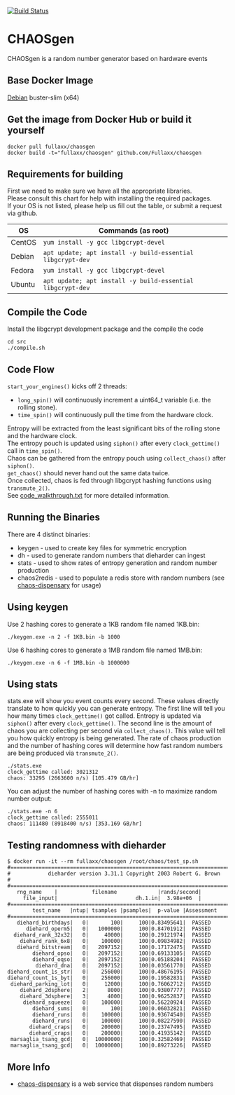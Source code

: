 [![Build Status](https://travis-ci.com/Fullaxx/CHAOSgen.svg?branch=master)](https://travis-ci.com/Fullaxx/CHAOSgen)

# CHAOSgen
CHAOSgen is a random number generator based on hardware events

## Base Docker Image
[Debian](https://hub.docker.com/_/debian) buster-slim (x64)

## Get the image from Docker Hub or build it yourself
```
docker pull fullaxx/chaosgen
docker build -t="fullaxx/chaosgen" github.com/Fullaxx/chaosgen
```

## Requirements for building
First we need to make sure we have all the appropriate libraries. \
Please consult this chart for help with installing the required packages. \
If your OS is not listed, please help us fill out the table, or submit a request via github.

| OS     | Commands (as root)                                         |
| ------ | ---------------------------------------------------------- |
| CentOS | `yum install -y gcc libgcrypt-devel`                       |
| Debian | `apt update; apt install -y build-essential libgcrypt-dev` |
| Fedora | `yum install -y gcc libgcrypt-devel`                       |
| Ubuntu | `apt update; apt install -y build-essential libgcrypt-dev` |

## Compile the Code
Install the libgcrypt development package and the compile the code
```
cd src
./compile.sh
```

## Code Flow
<code>start_your_engines()</code> kicks off 2 threads:
* <code>long_spin()</code> will continuously increment a uint64_t variable (i.e. the rolling stone).
* <code>time_spin()</code> will continuously pull the time from the hardware clock.

Entropy will be extracted from the least significant bits of the rolling stone and the hardware clock. \
The entropy pouch is updated using <code>siphon()</code> after every <code>clock_gettime()</code> call in <code>time_spin()</code>. \
Chaos can be gathered from the entropy pouch using <code>collect_chaos()</code> after <code>siphon()</code>. \
<code>get_chaos()</code> should never hand out the same data twice. \
Once collected, chaos is fed through libgcrypt hashing functions using <code>transmute_2()</code>. \
See [code_walkthrough.txt](https://github.com/Fullaxx/CHAOSgen/blob/master/code_walkthrough.txt) for more detailed information.

## Running the Binaries
There are 4 distinct binaries:
* keygen - used to create key files for symmetric encryption
* dh - used to generate random numbers that dieharder can ingest
* stats - used to show rates of entropy generation and random number production
* chaos2redis - used to populate a redis store with random numbers (see [chaos-dispensary](https://github.com/Fullaxx/chaos-dispensary) for usage)

## Using keygen
Use 2 hashing cores to generate a 1KB random file named 1KB.bin:
```
./keygen.exe -n 2 -f 1KB.bin -b 1000
```
Use 6 hashing cores to generate a 1MB random file named 1MB.bin:
```
./keygen.exe -n 6 -f 1MB.bin -b 1000000
```

## Using stats
stats.exe will show you event counts every second.
These values directly translate to how quickly you can generate entropy.
The first line will tell you how many times <code>clock_gettime()</code> got called.
Entropy is updated via <code>siphon()</code> after every <code>clock_gettime()</code>.
The second line is the amount of chaos you are collecting per second via <code>collect_chaos()</code>.
This value will tell you how quickly entropy is being generated.
The rate of chaos production and the number of hashing cores will determine how fast random numbers are being produced via <code>transmute_2()</code>.
```
./stats.exe
clock_gettime called: 3021312
chaos: 33295 (2663600 n/s) [105.479 GB/hr]
```
You can adjust the number of hashing cores with -n to maximize random number output:
```
./stats.exe -n 6
clock_gettime called: 2555011
chaos: 111480 (8918400 n/s) [353.169 GB/hr]
```

## Testing randomness with dieharder
```
$ docker run -it --rm fullaxx/chaosgen /root/chaos/test_sp.sh
#=============================================================================#
#            dieharder version 3.31.1 Copyright 2003 Robert G. Brown          #
#=============================================================================#
   rng_name    |           filename             |rands/second|
     file_input|                         dh.1.in|  3.98e+06  |
#=============================================================================#
        test_name   |ntup| tsamples |psamples|  p-value |Assessment
#=============================================================================#
   diehard_birthdays|   0|       100|     100|0.83495641|  PASSED
      diehard_operm5|   0|   1000000|     100|0.84701912|  PASSED
  diehard_rank_32x32|   0|     40000|     100|0.29121974|  PASSED
    diehard_rank_6x8|   0|    100000|     100|0.09834982|  PASSED
   diehard_bitstream|   0|   2097152|     100|0.17172475|  PASSED
        diehard_opso|   0|   2097152|     100|0.69133105|  PASSED
        diehard_oqso|   0|   2097152|     100|0.05188204|  PASSED
         diehard_dna|   0|   2097152|     100|0.03561770|  PASSED
diehard_count_1s_str|   0|    256000|     100|0.48676195|  PASSED
diehard_count_1s_byt|   0|    256000|     100|0.19582831|  PASSED
 diehard_parking_lot|   0|     12000|     100|0.76062712|  PASSED
    diehard_2dsphere|   2|      8000|     100|0.93807777|  PASSED
    diehard_3dsphere|   3|      4000|     100|0.96252837|  PASSED
     diehard_squeeze|   0|    100000|     100|0.56220924|  PASSED
        diehard_sums|   0|       100|     100|0.06032821|  PASSED
        diehard_runs|   0|    100000|     100|0.93674540|  PASSED
        diehard_runs|   0|    100000|     100|0.08227590|  PASSED
       diehard_craps|   0|    200000|     100|0.23747495|  PASSED
       diehard_craps|   0|    200000|     100|0.41935142|  PASSED
 marsaglia_tsang_gcd|   0|  10000000|     100|0.32582469|  PASSED
 marsaglia_tsang_gcd|   0|  10000000|     100|0.89273226|  PASSED
```

## More Info
* [chaos-dispensary](https://github.com/Fullaxx/chaos-dispensary) is a web service that dispenses random numbers
